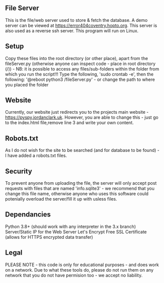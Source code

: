 File Server
--------------
This is the file/web server used to store & fetch the database. A demo server can be viewed at https://error404coventry.hopto.org. This server is also used
as a reverse ssh server.
This program will run on Linux.

Setup
--------------
Copy these files into the root directory (or other place), apart from the fileServer.py (otherwise anyone can inspect code - place in root directory (/)) - NB: it is possible to access any files/sub-folders within the folder from which you run the script!!!
Type the following, 'sudo crontab -e', then the following: '@reboot python3 /fileServer.py' - or change the path to where you placed the folder

Website
--------------
Currently, our website just redirects you to the projects main website - https://pyspy.jordanclark.uk. However, you are able to change this - just go to the index.html file,remove line 3 and write your own content.

Robots.txt
--------------
As I do not wish for the site to be searched (and for database to be found) - I have added a robots.txt files.

Security
--------------
To prevent anyone from uploading the file, the server will only accept post requests with files that are named 'info.sqlite3' - we recommend that you change
this file name, otherwise anyone who uses this software could potenially overload the server/fill it up with usless files.

Dependancies
-------------------------
Python 3.8+ (should work with any interpreter in the 3.x branch)
Server/Static IP for the Web Server
Let's Encrypt Free SSL Certificate (allows for HTTPS encrypted data transfer)

Legal
-------------------------
PLEASE NOTE - this code is only for educational purposes - and does work on a network. Due to what these tools do, please do not run them on any network that you do not have permision too - we accept no liability.